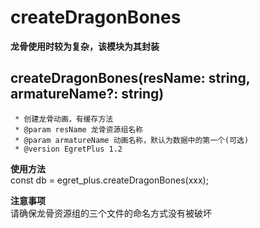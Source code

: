 # createDragonBones
**龙骨使用时较为复杂，该模块为其封装**
## createDragonBones(resName: string, armatureName?: string)
     * 创建龙骨动画，有缓存方法
     * @param resName 龙骨资源组名称
     * @param armatureName 动画名称，默认为数据中的第一个(可选)
     * @version EgretPlus 1.2
**使用方法**  
const db = egret_plus.createDragonBones(xxx);

**注意事项**  
请确保龙骨资源组的三个文件的命名方式没有被破坏